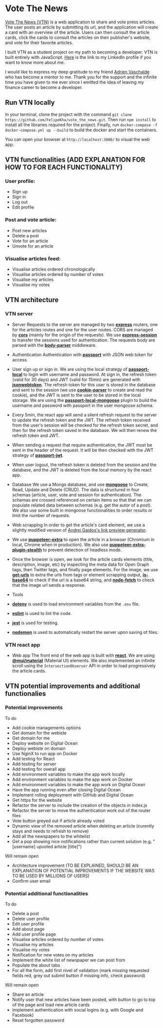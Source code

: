 # Vote The News

[Vote The News (VTN)](PASTEURLHERE.COM) is a web application to share and vote press articles. The user posts an article by submitting its url, and the application will create a card with an overview of the article. Users can then consult the article cards, click the cards to consult the articles on their publisher's website, and vote for their favorite articles.

I built VTN as a student project on my path to becoming a developer. VTN is built entirely with JavaScript. [Here](https://www.linkedin.com/in/felipe-kharaba-11481444/) is the link to my LinkedIn profile if you want to know more about me.

I would like to express my deep gratitude to my friend [Adrien Vaschalde](https://www.linkedin.com/in/avaschalde/) who has become a mentor to me. Thank you for the support and the infinite time you have given to me ever since I emitted the idea of leaving my finance career to become a developer.

## Run VTN locally

In your terminal, clone the project with the command `git clone https://github.com/FelipeKha/vote_the_news.git`.
Then run `npm install` to install all the libraries required for the project.
Finally, run `docker-compose -f docker-compose.yml up --build` to build the docker and start the containers.

You can open your browser at `http://localhost:3000/` to visual the web app.

## VTN functionalities (ADD EXPLANATION FOR HOW TO FOR EACH FUNCTIONALITY)

### User profile:
- Sign up
- Sign in
- Log out
- Edit profile

### Post and vote article:
- Post new articles
- Delete a post
- Vote for an article
- Unvote for an article

### Visualise articles feed:
- Visualise articles ordered chronologically
- Visualise articles ordered by number of votes
- Visualise my articles
- Visualise my votes

## VTN architecture
### VTN server
- Server
Requests to the server are managed by two [**express**](https://www.npmjs.com/package/express) routers, one for the articles routes and one for the user routes. CORS are managed by [**cors**](https://www.npmjs.com/package/cors) (mainly for the origin of the requests). We use [**express-session**](https://www.npmjs.com/package/express-session) to transfer the sessions used for authentication. The requests body are parsed with the [**body-parser**](https://www.npmjs.com/package/body-parser) middleware.
- Authentication
Authentication with [**passport**](https://www.npmjs.com/package/passport) with JSON web token for access.
 - User sign up or sign in. We are using the local strategy of [**passport-local**](https://www.npmjs.com/package/passport-local) to login with username and password. At sign in, the refresh token (valid for 30 days) and JWT (valid for 15min) are generated with [**jsonwebtoken**](https://www.npmjs.com/package/jsonwebtoken). The refresh token for this user is stored in the database and sent to the session (we use [**cookie-parser**](https://www.npmjs.com/package/cookie-parser) to create and read the cookie), and the JWT is sent to the user to be stored in the local storage. We are using the [**passport-local-mongoose**](https://www.npmjs.com/package/passport-local-mongoose) plugin to build the username and password with passport in the user mongoose schema.
 - Every 5min, the react app will send a silent refresh request to the server to update the refresh token and the JWT. The refresh token received from the user's session will be checked for the refresh token secret, and then for the refresh token saved in the database. We will then renew the refresh token and JWT.
 - When sending a request that require authentication, the JWT must be sent in the header of the request. It will be then checked with the JWT strategy of [**passport-jwt**](https://www.npmjs.com/package/passport-jwt).
 - When user logout, the refresh token is deleted from the session and the database, and the JWT is deleted from the local memory by the react app.

- Database
We use a Mongo database, and use [**mongoose**](https://www.npmjs.com/package/mongoose) to Create, Read, Update and Delete (CRUD). The data is structured in four schemas (article, user, vote and session for authentication). The schemas are crossed referenced on certain items so that that we can populate related data between schemas (e.g. get the autor of a post). We also use some built in mongoose functionalities to order results or limit the number of requests.
- Web scrapping
In order to get the article's card element, we use a slightly modified version of [Andrej Gajdos's link preview generator](https://github.com/AndrejGajdos/link-preview-generator).
 - We use [**puppeteer-extra**](https://www.npmjs.com/package/puppeteer-extra) to open the article in a browser (Chromium in local, Chrome when in production). We also use [**puppeteer-extra-plugin-stealth**](https://www.npmjs.com/package/puppeteer-extra-plugin-stealth) to prevent detection of headless mode.
 - Once the browser is open, we look for the article cards elements (title, description, image, etc) by inspecting the meta data for Open Graph tags, then Twitter tags, and finally page elements. For the image, we use [**get-urls**](https://www.npmjs.com/package/get-urls) to extra the urls from tags or element scrapping output, [**is-base64**](https://www.npmjs.com/package/is-base64) to check if the url is a base64 string, and [**node-fetch**](https://www.npmjs.com/package/node-fetch) to check that the image url sends a response.
- Tools
 - [**dotenv**](https://www.npmjs.com/package/dotenv) is used to load environment variables from the `.env` file.
 - [**eslint**](https://www.npmjs.com/package/eslint) is used to lint the code.
 - [**jest**](https://www.npmjs.com/package/jest) is used for testing.
 - [**nodemon**](https://www.npmjs.com/package/nodemon) is used to automatically restart the server upon saving of files.

### VTN react app
- Web app
The front end of the web app is built with [**react**](https://www.npmjs.com/package/react). We are using [**@mui/material**](https://www.npmjs.com/package/@mui/material) (Material UI) elements. We also implemented an infinite scroll using the `IntersectionObserver` API in order to load progressively the article cards.

## VTN potential improvements and additional functionalies
### Potential improvements
To do
- Add cookie managements options
- Get domain for the webiste
- Get domain for me
- Deploy website on Digital Ocean
- Deploy webiste on domain
- Use NginX to run app on Docker
- Add testing for React
- Add testing for server
- Add testing for overall app
- Add environment variables to make the app work locally
- Add environment variables to make the app work on Docker
- Add environment variables to make the app work on Digital Ocean
- Have the app running even after closing Digital Ocean
- Implement rolling deployment with GitHub and Digital Ocean
- Get https for the website
- Refactor the server to include the creation of the objects in index.js
- Refactor the server to move the authentication work out of the router files
- Vote button greyed out if article already voted
- Dynamic view of the removed article when deleting an article (curently stays and needs to refresh to remove)
- Add all the newspapers to the whitelist
- Get a pop showing nice notifications rather than current solution (e.g. "[username] upvoted article [title]")


Will remain open
- Architecture improvement (TO BE EXPLAINED, SHOULD BE AN EXPLANATION OF POTENTIAL IMPROVEMENTS IF THE WEBSITE WAS TO BE USED BY MILLIONS OF USERS)
- Confirm user email


### Potential additional functionalities
To do
- Delete a post
- Delete user profile
- Edit user profile
- Add about page
- Add user profile page
- Visualise articles ordered by number of votes
- Visualise my articles
- Visualise my votes
- Notification for new votes on my articles
- Implement the white list of newspaper we can post from
- Populate the about tabs
- For all the form, add first nivel of validation (mark missing requested fields red, grey out submit button if missing info, check password)

Will remain open
- Share an article
- Notify user that new articles have been posted, with button to go to top of the page and load new article cards
- Implement authentication with social logins (e.g. with Google and Facebook)
- Reset forgotten password